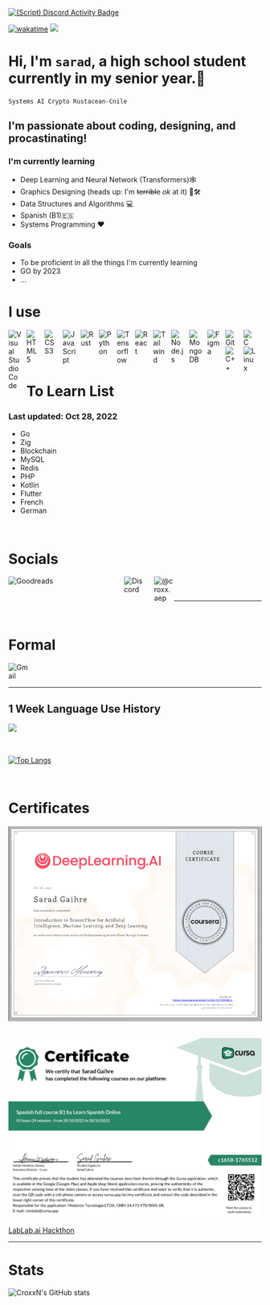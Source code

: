 [![(Script) Discord Activity Badge](https://badgen.net/badge/Listening%20to/Spotify%2C%20Should%20Have%20Known%20Better%20by%20Sufjan%20Stevens%20%28Carrie%20%26%20Lowell%29%20%7C%200%3A03%3A55%20of%200%3A05%3A07?color=edca00&labelColor=1db954&icon=discord)](https://github.com/CroxxN/CroxxN)

[![wakatime](https://wakatime.com/badge/github/CroxxN/CroxxN.svg)](https://wakatime.com/badge/github/CroxxN/CroxxN)
![](https://komarev.com/ghpvc/?username=CroxxN)

# Hi, I'm `sarad`, a high school student currently in my senior year.📜

`Systems AI Crypto Rustacean-Cnile`

## I'm passionate about coding, designing, and procastinating!

### I'm currently learning 
- Deep Learning and Neural Network (Transformers)🕸️
- Graphics Designing (heads up: I'm ~~terrible~~ *ok* at it) 👨🛠
- Data Structures and Algorithms 💻
- Spanish (B1)🇪🇸
- Systems Programming ❤️

### Goals

- To be proficient in all the things I'm currently learning
- GO by 2023
- ...

# I use

<img align="left" alt="Visual Studio Code" width="26px" src="https://cdn.jsdelivr.net/gh/devicons/devicon/icons/vim/vim-original.svg" style="padding-right:10px;" />
<img align="left" alt="HTML5" width="26px" src="https://cdn.jsdelivr.net/gh/devicons/devicon/icons/html5/html5-original.svg" style="padding-right:10px;" />
<img align="left" alt="CSS3" width="26px" src="https://cdn.jsdelivr.net/gh/devicons/devicon/icons/css3/css3-original.svg" style="padding-right:10px;" />
<img align="left" alt="JavaScript" width="26px" src="https://cdn.jsdelivr.net/gh/devicons/devicon/icons/javascript/javascript-original.svg" style="padding-right:10px;" />
<img align="left" alt="Rust" width="26px" src="https://www.rust-lang.org/logos/rust-logo-32x32.png" style="padding-right:10px;"/>
<img align="left" alt="Python" width="26px" src="https://cdn.jsdelivr.net/gh/devicons/devicon/icons/python/python-original.svg" style="padding-right:10px;"/>
<img align="left" alt="Tensorflow" width="26px" src="https://cdn.jsdelivr.net/gh/devicons/devicon/icons/tensorflow/tensorflow-original.svg" style="padding-right:10px"/>
<img align="left" alt="React" width="26px" src="https://cdn.jsdelivr.net/gh/devicons/devicon/icons/react/react-original.svg" style="padding-right:10px;" />

<img align="left" alt="Tailwind" width="26px" src="https://cdn.jsdelivr.net/gh/devicons/devicon/icons/tailwindcss/tailwindcss-plain.svg" style="padding-right:10px;"/>

<img align="left" alt="Node.js" width="26px" src="https://cdn.jsdelivr.net/gh/devicons/devicon/icons/nodejs/nodejs-original.svg" style="padding-right:10px;" />
<img align="left" alt="MongoDB" width="26px" src="https://cdn.jsdelivr.net/gh/devicons/devicon/icons/mongodb/mongodb-original.svg" style="padding-right:10px;" />
<img align="left" alt="Figma" width="26px" src="https://cdn.jsdelivr.net/gh/devicons/devicon/icons/figma/figma-original.svg" style="padding-right:10px;"/>
<img align="left" alt="Git" width="26px" src="https://cdn.jsdelivr.net/gh/devicons/devicon/icons/git/git-original.svg" style="padding-right:10px;" />
<img align="left" alt="C" width="26px" src="https://cdn.jsdelivr.net/gh/devicons/devicon/icons/c/c-original.svg"
style="padding-right:10px;"/>
<img align="left" alt="C++" width="26px" src="https://cdn.jsdelivr.net/gh/devicons/devicon/icons/cplusplus/cplusplus-original.svg"
style="padding-right:10px;"/>
<img align="left" alt="Linux" width="26px" src="https://cdn.jsdelivr.net/gh/devicons/devicon/icons/linux/linux-original.svg"
style="padding-right:10px;"/>

<br />
<br />
<br/>

---

# To Learn List
### Last updated: Oct 28, 2022
- Go
- Zig
- Blockchain
- MySQL
- Redis
- PHP
- Kotlin
- Flutter
- French
- German


<br />

# Socials

[<img align="left" alt="Goodreads" width="200px" src="https://upload.wikimedia.org/wikipedia/commons/1/1a/Goodreads_logo.svg" style="padding-right:10px;"/>][goodreads]
[<img align="left" alt="Discord" width="40px" src="https://static.wikia.nocookie.net/logopedia/images/0/09/Discord_Former_Icon.svg/revision/latest?cb=20201109094951" style="padding-left:20px;"/>][discord]

[<img align="left" alt="@croxx.aep" width="40px" src="https://upload.wikimedia.org/wikipedia/commons/thumb/e/e7/Instagram_logo_2016.svg/132px-Instagram_logo_2016.svg.png" style="padding-left:20px;"/>][instagram]

<br />
<br />

---

<br />

# Formal
[<img align="left" alt="Gmail" width = "40px" src="https://upload.wikimedia.org/wikipedia/commons/thumb/7/7e/Gmail_icon_%282020%29.svg/512px-Gmail_icon_%282020%29.svg.png" style="padding-right:10px;"/>](mailto:saradgaihre19@gmail.com)

<br/>
<br/>

---

## 1 Week Language Use History

[<img src="https://wakatime.com/share/@154c9185-54e9-4706-853a-bdb93b317260/b1e968f7-e71c-46bc-b507-d422d472b15a.svg" >](https:github.com/CroxxN)

<br/>

[![Top Langs](https://github-readme-stats.vercel.app/api/top-langs/?username=CroxxN&langs_count=10)](https://github.com/CroxxN)

<br/>

# Certificates

[<img src="assets/DeepLearning1.png"/>](https://www.coursera.org/account/accomplishments/certificate/5A7P3YQW2ECE)


<br/>

<img src="assets/Spanish-Certificate.jpg"/>
<br/>

[LabLab.ai Hackthon](https://lablab.ai/u/@croxx284/clbup5f4h00109c0sj4t96j34)

---
# Stats
![CroxxN's GitHub stats](https://github-readme-stats.vercel.app/api?username=CroxxN&show_icons=true&theme=radical)

<br/>



[goodreads]: https://www.goodreads.com/user/show/125508043-crox-x
[discord]: https://www.discordapp.com/users/432483076145414145
[instagram]: https://www.instagram.com/croxx.aep
